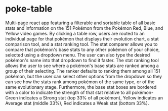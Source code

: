 # poke-table
Multi-page react app featuring a filterable and sortable table of all basic stats and information on the 151 Pokémon from the Pokémon Red, Blue, and Yellow video games. By clicking a table row, users are routed to an individual page for that pokémon that displays their evolution chart, a stat comparison tool, and a stat ranking tool. The stat comparer allows you to compare that pokémon's base stats to any other pokémon of your choice, selected using a dropdown menu. The user can also type the desired pokémon's name into that dropdown to find it faster. The stat ranking tool allows the user to see where a pokémon's base stats are ranked among a group of their selecting. The ranker defaults to ranking them among all 151 pokémon, but the user can select other options from the dropdown so they can see how the stats rank among pokémon of the same type, or of the same evolutionary stage. Furthermore, the base stat boxes are bordered with a color to indicate the strength of that stat relative to all pokémon- Green indicates a Strong stat (top 33% of all pokémon), Yellow indicates an Average stat (middle 33%), Red indicates a Weak stat (bottom 33%).
